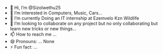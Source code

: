 - 👋 Hi, I’m @Sizolwethu25
- 👀 I’m interested in Computers, Music, Cars...
- 🌱 I’m currently Doing an IT internship at Ezemvelo Kzn Wildlife 
- 💞️ I’m looking to collaborate on any project but no only collaborating but learn new tricks or new things...
- 📫 How to reach me ...
- 😄 Pronouns: ... None
- ⚡ Fun fact: ... 

<!---
Sizolwethu25/Sizolwethu25 is a ✨ special ✨ repository because its `README.md` (this file) appears on your GitHub profile.
You can click the Preview link to take a look at your changes.
--->
